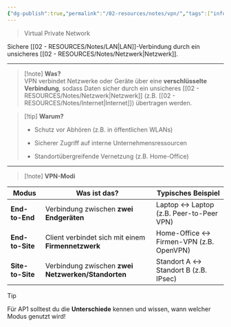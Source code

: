 ```yaml
---
{"dg-publish":true,"permalink":"/02-resources/notes/vpn/","tags":["informatik/netzwerk","it-sicherheit"],"noteIcon":"","updated":"2025-09-10T16:35:39.930+02:00"}
---
```


> Virtual Private Network 

Sichere [[02 - RESOURCES/Notes/LAN\|LAN]]-Verbindung durch ein unsicheres [[02 - RESOURCES/Notes/Netzwerk\|Netzwerk]].

---

> [!note] **Was?**  
> VPN verbindet Netzwerke oder Geräte über eine **verschlüsselte Verbindung**, sodass Daten sicher durch ein unsicheres [[02 - RESOURCES/Notes/Netzwerk\|Netzwerk]] (z.B. [[02 - RESOURCES/Notes/Internet\|Internet]]) übertragen werden.

> [!tip] **Warum?**
> 
> - Schutz vor Abhören (z.B. in öffentlichen WLANs)
>     
> - Sicherer Zugriff auf interne Unternehmensressourcen
>     
> - Standortübergreifende Vernetzung (z.B. Home-Office)
>     

---

> [!note] **VPN-Modi**

|Modus|Was ist das?|Typisches Beispiel|
|---|---|---|
|**End-to-End**|Verbindung zwischen **zwei Endgeräten**|Laptop ↔ Laptop (z.B. Peer-to-Peer VPN)|
|**End-to-Site**|Client verbindet sich mit einem **Firmennetzwerk**|Home-Office ↔ Firmen-VPN (z.B. OpenVPN)|
|**Site-to-Site**|Verbindung zwischen **zwei Netzwerken/Standorten**|Standort A ↔ Standort B (z.B. IPsec)|

> [!tip]  
> Für AP1 solltest du die **Unterschiede** kennen und wissen, wann welcher Modus genutzt wird!
